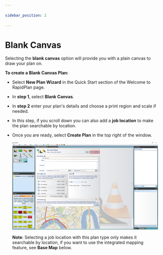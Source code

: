 ```yaml
---

sidebar_position: 2

---
```

# Blank Canvas

Selecting the **blank canvas** option will provide you with a plain canvas to draw your plan on. 

**To create a Blank Canvas Plan:**

- Select **New Plan Wizard** in the Quick Start section of the Welcome to RapidPlan page.
- In **step 1**, select **Blank Canvas**.
- In **step 2** enter your plan's details and choose a print region and scale if needed.
- In this step, if you scroll down you can also add a **job location** to make the plan searchable by location.
- Once you are ready, select **Create Plan** in the top right of the window.

    ![Enter_Plan_Details](./assets/Enter_Plan_Details.png)

    **Note**: Selecting a job location with this plan type only makes it searchable by location, if you want to use the integrated mapping feature, see **Base Map** below.